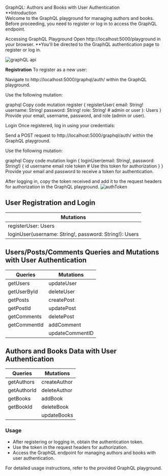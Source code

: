 
GraphQL: Authors and Books with User Authentication
<br/>
**Introduction
<br/>
Welcome to the GraphQL playground for managing authors and books. Before proceeding, you need to register or log in to access the GraphQL endpoint.

Accessing GraphQL Playground
Open http://localhost:5000/playground in your browser.
**You'll be directed to the GraphQL authentication page to register or log in.

![graphQL api](https://github.com/r1g023/nodeExpress-graphQL/assets/57161327/e6a5b55c-b0dc-4762-ab8a-225a0284ea87)

__Registration__
To register as a new user:

Navigate to http://localhost:5000/graphql/auth/ within the GraphQL playground.

Use the following mutation:

graphql
Copy code
mutation register {
    registerUser(
        email: String!
        username: String!
        password: String!
        role: String! # admin or user
    ): Users
}
Provide your email, username, password, and role (admin or user).

Login
Once registered, log in using your credentials:

Send a POST request to http://localhost:5000/graphql/auth/ within the GraphQL playground.

Use the following mutation:

graphql
Copy code
mutation login {
    loginUser(email: String!, password: String!) {
        id
        username
        email
        role
        token # Use this token for authorization
    }
}
Provide your email and password to receive a token for authentication.

After logging in, copy the token received and add it to the request headers for authorization in the GraphQL playground.
![authToken](https://github.com/r1g023/nodeExpress-graphQL/assets/57161327/01b83a5d-3ab3-4fac-9139-eb4e9069ea3e)


## User Registration and Login
| Mutations |
|-----------|
| registerUser: Users | (Required: email, username, password, role) |
| loginUser(username: String!, password: String!): Users |

## Users/Posts/Comments Queries and Mutations with User Authentication
| Queries      | Mutations          |
|--------------|--------------------|
| getUsers     | updateUser         |
| getUserById  | deleteUser         |
| getPosts     | createPost         |
| getPostId    | updatePost         |
| getComments  | deletePost         |
| getCommentId | addComment         |
|              | updateCommentID    |

## Authors and Books Data with User Authentication
| Queries     | Mutations                                 |
|-------------|-------------------------------------------|
| getAuthors  | createAuthor                              |
| getAuthorId | deleteAuthor                              |
| getBooks    | addBook                                   |
| getBookId   | deleteBook                                |
|             | updateBooks                               |

### Usage
- After registering or logging in, obtain the authentication token.
- Use the token in the request headers for authorization.
- Access the GraphQL endpoint for managing authors and books with user authentication.

For detailed usage instructions, refer to the provided GraphQL playground.
